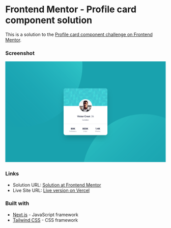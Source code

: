 # Frontend Mentor - Profile card component solution

This is a solution to the [Profile card component challenge on Frontend Mentor](https://www.frontendmentor.io/challenges/profile-card-component-cfArpWshJ).  


### Screenshot

![Screenshot of the solved profile card component challenge](./design/screenshot.png)


### Links

- Solution URL: [Solution at Frontend Mentor](https://www.frontendmentor.io/solutions/profile-card-component-tailwind-and-nextjs-8-6Lbm-WTc)
- Live Site URL: [Live version on Vercel](https://profile-card-component-nine-bice.vercel.app/)


### Built with

- [Next.js](https://nextjs.org/) - JavaScript framework
- [Tailwind CSS](https://tailwindcss.com/) - CSS framework


